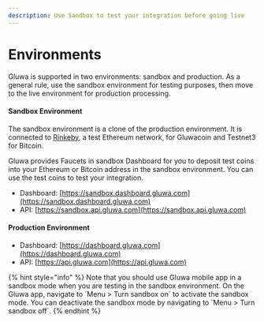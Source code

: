 ```yaml
---
description: Use Sandbox to test your integration before going live
---
```


# Environments

Gluwa is supported in two environments: sandbox and production. As a general rule, use the sandbox environment for testing purposes, then move to the live environment for production processing.

#### **Sandbox Environment**

The sandbox environment is a clone of the production environment. It is connected to [Rinkeby](https://www.rinkeby.io/), a test Ethereum network, for Gluwacoin and Testnet3 for Bitcoin.

Gluwa provides Faucets in sandbox Dashboard for you to deposit test coins into your Ethereum or Bitcoin address in the sandbox environment.  You can use the test coins to test your integration.

* Dashboard: [https://sandbox.dashboard.gluwa.com](https://sandbox.dashboard.gluwa.com)
* API: [https://sandbox.api.gluwa.com](https://sandbox.api.gluwa.com)

#### **Production Environment**

* Dashboard: [https://dashboard.gluwa.com](https://dashboard.gluwa.com)
* API: [https://api.gluwa.com](https://api.gluwa.com)

{% hint style="info" %}
Note that you should use Gluwa mobile app in a sandbox mode when you are testing in the sandbox environment. On the Gluwa app, navigate to \`Menu &gt; Turn sandbox on\` to activate the sandbox mode. You can deactivate the sandbox mode by navigating to \`Menu &gt; Turn sandbox off\`.
{% endhint %}

